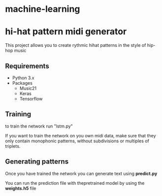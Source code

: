 # machine-learning
# hi-hat pattern midi generator
This project allows you to create rythmic hihat patterns in the style of hip-hop music 
## Requirements

* Python 3.x
* Packages
  * Music21
  * Keras
  * Tensorflow

## Training
to train the network run "lstm.py"

If you want to train the network on you own midi data, make sure that they only contain monophonic patterns, without subdivisions or multiples of triplets.


## Generating patterns

Once you have trained the network you can generate text using **predict.py**

You can run the prediction file with thepretrained model by using the **weights.h5** file


